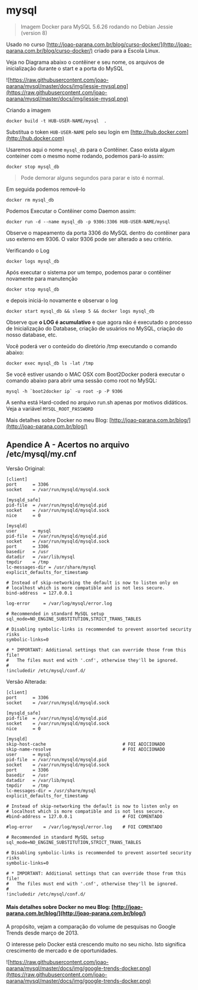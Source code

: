 # mysql

> Imagem Docker para MySQL 5.6.26 rodando no Debian Jessie (version 8)

Usado no curso [http://joao-parana.com.br/blog/curso-docker/](http://joao-parana.com.br/blog/curso-docker/) criado para a Escola Linux.


Veja no Diagrama abaixo o contêiner e seu nome, os arquivos de inicialização durante o start e a porta do MySQL

![https://raw.githubusercontent.com/joao-parana/mysql/master/docs/img/jessie-mysql.png](https://raw.githubusercontent.com/joao-parana/mysql/master/docs/img/jessie-mysql.png)


Criando a imagem

    docker build -t HUB-USER-NAME/mysql  .

Substitua o token `HUB-USER-NAME` pelo seu login em [http://hub.docker.com](http://hub.docker.com)

Usaremos aqui o nome `mysql_db` para o Contêiner.
Caso exista algum conteiner com o mesmo nome rodando, 
podemos pará-lo assim:

    docker stop mysql_db

> Pode demorar alguns segundos para parar e isto é normal.

Em seguida podemos removê-lo

    docker rm mysql_db

Podemos Executar o Contêiner como Daemon assim:

    docker run -d --name mysql_db -p 9306:3306 HUB-USER-NAME/mysql

Observe o mapeamento da porta 3306 do MySQL dentro do contêiner 
para uso externo em 9306. O valor 9306 pode ser alterado a seu critério.

Verificando o Log

    docker logs mysql_db

Após executar o sistema por um tempo, podemos parar o contêiner 
novamente para manutenção

    docker stop mysql_db

e depois iniciá-lo novamente e observar o log

    docker start mysql_db && sleep 5 && docker logs mysql_db

Observe que **o LOG é acumulativo** e que agora não é executado o 
processo de Inicialização do Database, criação de usuários no MySQL, 
criação do nosso database, etc. 

Você poderá ver o conteúdo do diretório /tmp executando o comando abaixo:

    docker exec mysql_db ls -lat /tmp

Se você estiver usando o MAC OSX com Boot2Docker 
poderá executar o comando abaixo para abrir uma sessão como 
root no MySQL:

    mysql -h `boot2docker ip` -u root -p -P 9306

A senha está Hard-coded no arquivo run.sh
apenas por motivos didáticos. Veja a variável `MYSQL_ROOT_PASSWORD`


Mais detalhes sobre Docker no meu Blog: [http://joao-parana.com.br/blog/](http://joao-parana.com.br/blog/)

## Apendice A - Acertos no arquivo /etc/mysql/my.cnf

Versão Original:

    [client]
    port      = 3306
    socket    = /var/run/mysqld/mysqld.sock

    [mysqld_safe]
    pid-file  = /var/run/mysqld/mysqld.pid
    socket    = /var/run/mysqld/mysqld.sock
    nice      = 0

    [mysqld]
    user      = mysql
    pid-file  = /var/run/mysqld/mysqld.pid
    socket    = /var/run/mysqld/mysqld.sock
    port      = 3306
    basedir   = /usr
    datadir   = /var/lib/mysql
    tmpdir    = /tmp
    lc-messages-dir = /usr/share/mysql
    explicit_defaults_for_timestamp

    # Instead of skip-networking the default is now to listen only on
    # localhost which is more compatible and is not less secure.
    bind-address  = 127.0.0.1

    log-error     = /var/log/mysql/error.log

    # Recommended in standard MySQL setup
    sql_mode=NO_ENGINE_SUBSTITUTION,STRICT_TRANS_TABLES

    # Disabling symbolic-links is recommended to prevent assorted security risks
    symbolic-links=0

    # * IMPORTANT: Additional settings that can override those from this file!
    #   The files must end with '.cnf', otherwise they'll be ignored.
    #
    !includedir /etc/mysql/conf.d/

Versão Alterada:

    [client]
    port      = 3306
    socket    = /var/run/mysqld/mysqld.sock

    [mysqld_safe]
    pid-file  = /var/run/mysqld/mysqld.pid
    socket    = /var/run/mysqld/mysqld.sock
    nice      = 0

    [mysqld]
    skip-host-cache                             # FOI ADICIONADO
    skip-name-resolve                           # FOI ADICIONADO
    user      = mysql
    pid-file  = /var/run/mysqld/mysqld.pid
    socket    = /var/run/mysqld/mysqld.sock
    port      = 3306
    basedir   = /usr
    datadir   = /var/lib/mysql
    tmpdir    = /tmp
    lc-messages-dir = /usr/share/mysql
    explicit_defaults_for_timestamp

    # Instead of skip-networking the default is now to listen only on
    # localhost which is more compatible and is not less secure.
    #bind-address = 127.0.0.1                   # FOI COMENTADO

    #log-error    = /var/log/mysql/error.log    # FOI COMENTADO

    # Recommended in standard MySQL setup
    sql_mode=NO_ENGINE_SUBSTITUTION,STRICT_TRANS_TABLES

    # Disabling symbolic-links is recommended to prevent assorted security risks
    symbolic-links=0

    # * IMPORTANT: Additional settings that can override those from this file!
    #   The files must end with '.cnf', otherwise they'll be ignored.
    #
    !includedir /etc/mysql/conf.d/


#### Mais detalhes sobre Docker no meu Blog: [http://joao-parana.com.br/blog/](http://joao-parana.com.br/blog/)

A propósito, vejam a comparação do volume de pesquisas no Google Trends desde março de 2013.

O interesse pelo Docker está crescendo muito no seu nicho. 
Isto significa crescimento de mercado e de oportunidades.

![https://raw.githubusercontent.com/joao-parana/mysql/master/docs/img/google-trends-docker.png](https://raw.githubusercontent.com/joao-parana/mysql/master/docs/img/google-trends-docker.png)

